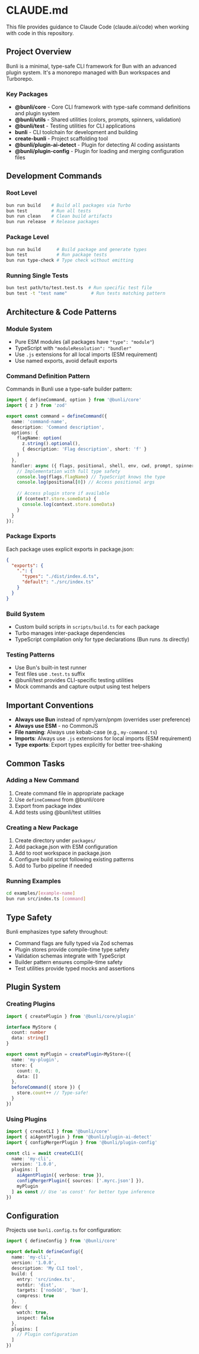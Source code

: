 # CLAUDE.md

This file provides guidance to Claude Code (claude.ai/code) when working with code in this repository.

## Project Overview

Bunli is a minimal, type-safe CLI framework for Bun with an advanced plugin system. It's a monorepo managed with Bun workspaces and Turborepo.

### Key Packages

- **@bunli/core** - Core CLI framework with type-safe command definitions and plugin system
- **@bunli/utils** - Shared utilities (colors, prompts, spinners, validation)
- **@bunli/test** - Testing utilities for CLI applications
- **bunli** - CLI toolchain for development and building
- **create-bunli** - Project scaffolding tool
- **@bunli/plugin-ai-detect** - Plugin for detecting AI coding assistants
- **@bunli/plugin-config** - Plugin for loading and merging configuration files

## Development Commands

### Root Level
```bash
bun run build    # Build all packages via Turbo
bun test         # Run all tests
bun run clean    # Clean build artifacts
bun run release  # Release packages
```

### Package Level
```bash
bun run build      # Build package and generate types
bun test           # Run package tests
bun run type-check # Type check without emitting
```

### Running Single Tests
```bash
bun test path/to/test.test.ts  # Run specific test file
bun test -t "test name"         # Run tests matching pattern
```

## Architecture & Code Patterns

### Module System
- Pure ESM modules (all packages have `"type": "module"`)
- TypeScript with `"moduleResolution": "bundler"`
- Use `.js` extensions for all local imports (ESM requirement)
- Use named exports, avoid default exports

### Command Definition Pattern
Commands in Bunli use a type-safe builder pattern:

```typescript
import { defineCommand, option } from '@bunli/core'
import { z } from 'zod'

export const command = defineCommand({
  name: 'command-name',
  description: 'Command description',
  options: {
    flagName: option(
      z.string().optional(),
      { description: 'Flag description', short: 'f' }
    )
  },
  handler: async ({ flags, positional, shell, env, cwd, prompt, spinner, colors, context }) => {
    // Implementation with full type safety
    console.log(flags.flagName) // TypeScript knows the type
    console.log(positional[0]) // Access positional args
    
    // Access plugin store if available
    if (context?.store.someData) {
      console.log(context.store.someData)
    }
  }
});
```

### Package Exports
Each package uses explicit exports in package.json:

```json
{
  "exports": {
    ".": {
      "types": "./dist/index.d.ts",
      "default": "./src/index.ts"
    }
  }
}
```

### Build System
- Custom build scripts in `scripts/build.ts` for each package
- Turbo manages inter-package dependencies
- TypeScript compilation only for type declarations (Bun runs .ts directly)

### Testing Patterns
- Use Bun's built-in test runner
- Test files use `.test.ts` suffix
- @bunli/test provides CLI-specific testing utilities
- Mock commands and capture output using test helpers

## Important Conventions

- **Always use Bun** instead of npm/yarn/pnpm (overrides user preference)
- **Always use ESM** - no CommonJS
- **File naming**: Always use kebab-case (e.g., `my-command.ts`)
- **Imports**: Always use `.js` extensions for local imports (ESM requirement)
- **Type exports**: Export types explicitly for better tree-shaking

## Common Tasks

### Adding a New Command
1. Create command file in appropriate package
2. Use `defineCommand` from @bunli/core
3. Export from package index
4. Add tests using @bunli/test utilities

### Creating a New Package
1. Create directory under `packages/`
2. Add package.json with ESM configuration
3. Add to root workspace in package.json
4. Configure build script following existing patterns
5. Add to Turbo pipeline if needed

### Running Examples
```bash
cd examples/[example-name]
bun run src/index.ts [command]
```

## Type Safety

Bunli emphasizes type safety throughout:
- Command flags are fully typed via Zod schemas
- Plugin stores provide compile-time type safety
- Validation schemas integrate with TypeScript
- Builder pattern ensures compile-time safety
- Test utilities provide typed mocks and assertions

## Plugin System

### Creating Plugins

```typescript
import { createPlugin } from '@bunli/core/plugin'

interface MyStore {
  count: number
  data: string[]
}

export const myPlugin = createPlugin<MyStore>({
  name: 'my-plugin',
  store: {
    count: 0,
    data: []
  },
  beforeCommand({ store }) {
    store.count++ // Type-safe!
  }
})
```

### Using Plugins

```typescript
import { createCLI } from '@bunli/core'
import { aiAgentPlugin } from '@bunli/plugin-ai-detect'
import { configMergerPlugin } from '@bunli/plugin-config'

const cli = await createCLI({
  name: 'my-cli',
  version: '1.0.0',
  plugins: [
    aiAgentPlugin({ verbose: true }),
    configMergerPlugin({ sources: ['.myrc.json'] }),
    myPlugin
  ] as const // Use 'as const' for better type inference
})
```

## Configuration

Projects use `bunli.config.ts` for configuration:

```typescript
import { defineConfig } from '@bunli/core'

export default defineConfig({
  name: 'my-cli',
  version: '1.0.0',
  description: 'My CLI tool',
  build: {
    entry: 'src/index.ts',
    outdir: 'dist',
    targets: ['node16', 'bun'],
    compress: true
  },
  dev: {
    watch: true,
    inspect: false
  },
  plugins: [
    // Plugin configuration
  ]
})
```